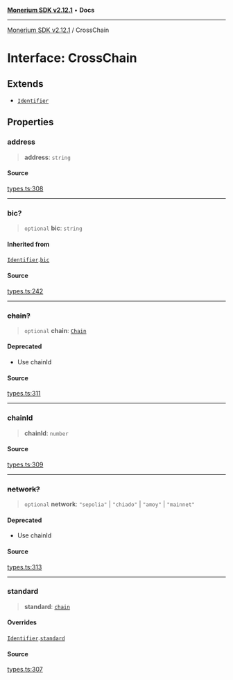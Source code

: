 [**Monerium SDK v2.12.1**](../README.md) • **Docs**

---

[Monerium SDK v2.12.1](../README.md) / CrossChain

# Interface: CrossChain

## Extends

- [`Identifier`](Identifier.md)

## Properties

### address

> **address**: `string`

#### Source

[types.ts:308](https://github.com/monerium/js-monorepo/blob/5fda91f95d4a7935be7ec580e05eb73520a9a0dd/packages/sdk/src/types.ts#L308)

---

### bic?

> `optional` **bic**: `string`

#### Inherited from

[`Identifier`](Identifier.md).[`bic`](Identifier.md#bic)

#### Source

[types.ts:242](https://github.com/monerium/js-monorepo/blob/5fda91f95d4a7935be7ec580e05eb73520a9a0dd/packages/sdk/src/types.ts#L242)

---

### ~~chain?~~

> `optional` **chain**: [`Chain`](../type-aliases/Chain.md)

#### Deprecated

- Use chainId

#### Source

[types.ts:311](https://github.com/monerium/js-monorepo/blob/5fda91f95d4a7935be7ec580e05eb73520a9a0dd/packages/sdk/src/types.ts#L311)

---

### chainId

> **chainId**: `number`

#### Source

[types.ts:309](https://github.com/monerium/js-monorepo/blob/5fda91f95d4a7935be7ec580e05eb73520a9a0dd/packages/sdk/src/types.ts#L309)

---

### ~~network?~~

> `optional` **network**: `"sepolia"` \| `"chiado"` \| `"amoy"` \| `"mainnet"`

#### Deprecated

- Use chainId

#### Source

[types.ts:313](https://github.com/monerium/js-monorepo/blob/5fda91f95d4a7935be7ec580e05eb73520a9a0dd/packages/sdk/src/types.ts#L313)

---

### standard

> **standard**: [`chain`](../enumerations/PaymentStandard.md#chain)

#### Overrides

[`Identifier`](Identifier.md).[`standard`](Identifier.md#standard)

#### Source

[types.ts:307](https://github.com/monerium/js-monorepo/blob/5fda91f95d4a7935be7ec580e05eb73520a9a0dd/packages/sdk/src/types.ts#L307)
